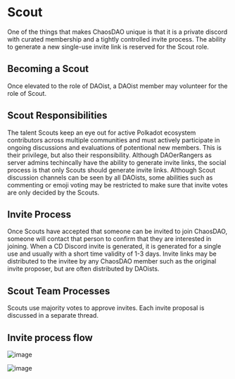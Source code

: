 # Scout

One of the things that makes ChaosDAO unique is that it is a private discord with curated membership and a tightly controlled invite process. The ability to generate a new single-use invite link is reserved for the Scout role.

## Becoming a Scout
Once elevated to the role of DAOist, a DAOist member may volunteer for the role of Scout.

## Scout Responsibilities
The talent Scouts keep an eye out for active Polkadot ecosystem contributors across multiple communities and must actively participate in ongoing discussions and evaluations of potentional new members. This is their privilege, but also their responsibility. Although DAOerRangers as server admins techincally have the ability to generate invite links, the social process is that only Scouts should generate invite links. Although Scout discussion channels can be seen by all DAOists, some abilities such as commenting or emoji voting may be restricted to make sure that invite votes are only decided by the Scouts.

## Invite Process
Once Scouts have accepted that someone can be invited to join ChaosDAO, someone will contact that person to confirm that they are interested in joining. When a CD Discord invite is generated, it is generated for a single use and usually with a short time validity of 1-3 days. Invite links may be distributed to the invitee by any ChaosDAO member such as the original invite proposer, but are often distributed by DAOists.

## Scout Team Processes
Scouts use majority votes to approve invites. Each invite proposal is discussed in a separate thread.

## Invite process flow
![image](https://user-images.githubusercontent.com/89027356/201498517-3052175e-b865-443e-8b4f-cc795268c524.png)

![image](https://user-images.githubusercontent.com/89027356/201498522-cd8acfbe-da7f-4c03-a366-6b51563c3ac8.png)
